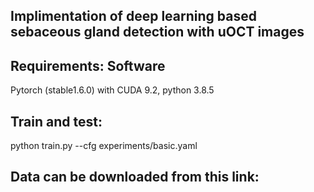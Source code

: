## Implimentation of deep learning based sebaceous gland detection with uOCT images

## Requirements: Software
Pytorch (stable1.6.0) with CUDA 9.2, python 3.8.5


## Train and test:

python train.py --cfg experiments/basic.yaml

## Data can be downloaded from this link: 


